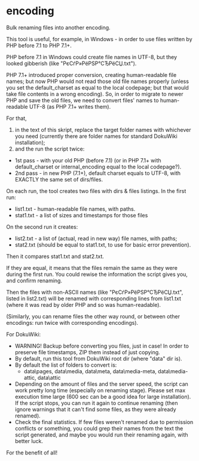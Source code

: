 # encoding

Bulk renaming files into another encoding.

This tool is useful, for example, in Windows - in order to use files written by PHP before 7.1 to PHP 7.1+.

PHP before 7.1 in Windows could create file names in UTF-8, but they looked gibberish (like "РєСѓР»РёРЅР°СЂРёСЏ.txt").

PHP 7.1+ introduced proper conversion, creating human-readable file names; but now PHP would not read those old file names properly (unless you set the default_charset as equal to the local codepage; but that would take file contents in a wrong encoding). So, in order to migrate to newer PHP and save the old files, we need to convert files' names to human-readable UTF-8 (as PHP 7.1+ writes them).

For that,

 1. in the text of this skript, replace the target folder names with whichever you need (currently there are folder names for standard DokuWiki installation);
 2. and the run the script twice:

  * 1st pass - with your old PHP (before 7.1) (or in PHP 7.1+ with default_charset or  internal_encoding equal to the local codepage?).
  * 2nd pass - in new PHP (7.1+), default charset equals to UTF-8, with EXACTLY the same set of dirs/files.

On each run, the tool creates two files with dirs & files listings. In the first run:

  * list1.txt - human-readable file names, with paths.
  * stat1.txt - a list of sizes and timestamps for those files

On the second run it creates:

  * list2.txt - a list of (actual, read in new way) file names, with paths;
  * stat2.txt (should be equal to stat1.txt, to use for basic error prevention).

Then it compares stat1.txt and stat2.txt.

If they are equal, it means that the files remain the same as they were during the first run. You could rewise the information the script gives you, and confirm renaming.

Then the files with non-ASCII names (like "РєСѓР»РёРЅР°СЂРёСЏ.txt", listed in list2.txt) will be renamed with corresponding lines from list1.txt (where it was read by older PHP and so was human-readable).

(Similarly, you can rename files the other way round, or between other encodings: run twice with corresponding encodings).

For DokuWiki:

  * WARNING! Backup before converting you files, just in case! In order to preserve file timestamps, ZIP them instead of just copying.
  * By default, run this tool from DokuWiki root dir (where "data" dir is).
  * By default the list of folders to convert is:
    * data\pages, data\media, data\meta, data\media-meta, data\media-attic, data\attic
  * Depending on the amount of files and the server speed, the script can work pretty long time (especially on renaming stage). Please set max execution time large (600 sec can be a good idea for large installation). If the script stops, you can run it again to continue renaming (then ignore warnings that it can't find some files, as they were already renamed).
  * Check the final statistics. If few files weren't renamed due to permission conflicts or something, you could grep their names from the text the script generated, and maybe you would run their renaming again, with better luck.

For the benefit of all!
